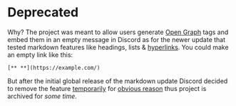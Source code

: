 # Deprecated

Why? The project was meant to allow users generate [Open Graph](https://ogp.me/) tags and embed them in an empty message in Discord as for the newer update that tested markdown features like headings, lists & [hyperlinks](https://www.reddit.com/r/discordapp/comments/12m9ytf). You could make an empty link like this:

```
[** **](https://example.com/)
```

But after the initial global release of the markdown update Discord decided to remove the feature [temporarily](https://www.reddit.com/r/discordapp/comments/13ptycq/comment/jlb8kn5) for [obvious reason](https://www.youtube.com/watch?v=ULTWJB1Edlc) thus project is archived for *some time*.
